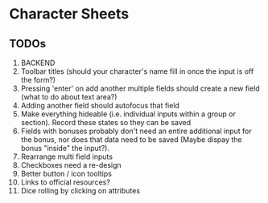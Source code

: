 # Character Sheets

## TODOs

1. BACKEND
1. Toolbar titles (should your character's name fill in once the input is off the form?)
1. Pressing 'enter' on add another multiple fields should create a new field (what to do about text area?)
1. Adding another field should autofocus that field
1. Make everything hideable (i.e. individual inputs within a group or section). Record these states so they can be saved
1. Fields with bonuses probably don't need an entire additional input for the bonus, nor does that data need to be saved (Maybe dispay the bonus "inside" the input?).
1. Rearrange multi field inputs
1. Checkboxes need a re-design
1. Better button / icon tooltips
1. Links to official resources?
1. Dice rolling by clicking on attributes
